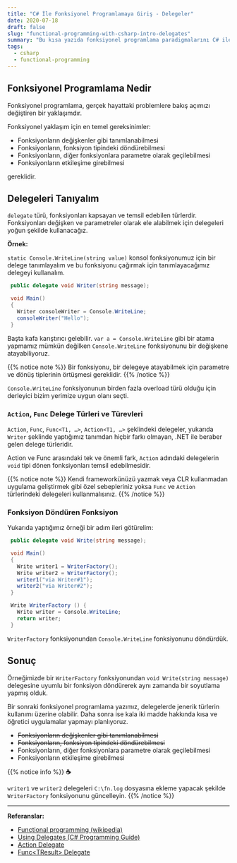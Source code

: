 ```yaml
---
title: "C# İle Fonksiyonel Programlamaya Giriş - Delegeler"
date: 2020-07-18
draft: false
slug: "functional-programming-with-csharp-intro-delegates"
summary: "Bu kısa yazıda fonksiyonel programlama paradigmalarını C# ile uygulayabilmek için `delegate` türlerini tanıyıp kullanacağız"
tags:
  - csharp
  - functional-programming
---
```


## Fonksiyonel Programlama Nedir

Fonksiyonel programlama, gerçek hayattaki problemlere bakış açımızı değiştiren
bir yaklaşımdır.

Fonksiyonel yaklaşım için en temel gereksinimler:

- Fonksiyonların değişkenler gibi tanımlanabilmesi
- Fonksiyonların, fonksiyon tipindeki döndürebilmesi
- Fonksiyonların, diğer fonksiyonlara parametre olarak geçilebilmesi
- Fonksiyonların etkileşime girebilmesi

gereklidir.

## Delegeleri Tanıyalım

`delegate` türü, fonksiyonları kapsayan ve temsil edebilen türlerdir.
Fonksiyonları değişken ve parametreler olarak ele alabilmek için delegeleri yoğun
şekilde kullanacağız.

**Örnek:**

`static Console.WriteLine(string value)` konsol fonksiyonumuz için bir delege
tanımlayalım ve bu fonksiyonu çağırmak için tanımlayacağımız delegeyi kullanalım.

```csharp
 public delegate void Writer(string message);

 void Main()
 {
   Writer consoleWriter = Console.WriteLine;
   consoleWriter("Hello");
 }
```

Başta kafa karıştırıcı gelebilir. `var a = Console.WriteLine` gibi bir atama
yapmamız mümkün değilken `Console.WriteLine` fonksiyonunu bir değişkene
atayabiliyoruz.

{{% notice note %}}
Bir fonksiyonu, bir delegeye atayabilmek için parametre ve dönüş tiplerinin
örtüşmesi gereklidir.
{{% /notice %}}

`Console.WriteLine` fonksiyonunun birden fazla overload türü olduğu için
derleyici bizim yerimize uygun olanı seçti.

### `Action`, `Func` Delege Türleri ve Türevleri

`Action`, `Func`, `Func<T1, …>`, `Action<T1, …>` şeklindeki delegeler,
yukarıda `Writer` şeklinde yaptığımız tanımdan hiçbir farkı olmayan, .NET ile
beraber gelen delege türleridir.

Action ve Func arasındaki tek ve önemli fark, `Action` adındaki delegelerin
`void` tipi dönen fonksiyonları temsil edebilmesidir.

{{% notice note %}}
Kendi frameworkünüzü yazmak veya CLR kullanmadan uygulama geliştirmek gibi özel
sebepleriniz yoksa `Func` ve `Action` türlerindeki delegeleri kullanmalısınız.
{{% /notice %}}

### Fonksiyon Döndüren Fonksiyon

Yukarıda yaptığımız örneği bir adım ileri götürelim:

```csharp
 public delegate void Write(string message);

 void Main()
 {
   Write writer1 = WriterFactory();
   Write writer2 = WriterFactory();
   writer1("via Writer#1");
   writer2("via Writer#2");
 }

 Write WriterFactory () {
   Write writer = Console.WriteLine;
   return writer;
 }
```

`WriterFactory` fonksiyonundan `Console.WriteLine` fonksiyonunu döndürdük.

## Sonuç

Örneğimizde bir `WriterFactory` fonksiyonundan `void Write(string message)`
delegesine uyumlu bir fonksiyon döndürerek aynı zamanda bir soyutlama yapmış
olduk.

Bir sonraki fonksiyonel programlama yazımız, delegelerde jenerik türlerin
kullanımı üzerine olabilir. Daha sonra ise kala iki madde hakkında kısa ve
öğretici uygulamalar yapmayı planlıyoruz.

- ~~Fonksiyonların değişkenler gibi tanımlanabilmesi~~
- ~~Fonksiyonların, fonksiyon tipindeki döndürebilmesi~~
- Fonksiyonların, diğer fonksiyonlara parametre olarak geçilebilmesi
- Fonksiyonların etkileşime girebilmesi

{{% notice info %}}
**☕**

`writer1` ve `writer2` delegeleri  `C:\fn.log` dosyasına ekleme yapacak şekilde
`WriterFactory` fonksiyonunu güncelleyin.
{{% /notice %}}

---
**Referanslar:**

- [Functional programming (wikipedia)](https://en.wikipedia.org/wiki/Functional_programming)
- [Using Delegates (C# Programming Guide)
](https://docs.microsoft.com/en-us/dotnet/csharp/programming-guide/delegates/using-delegates)
- [Action Delegate](https://docs.microsoft.com/en-us/dotnet/api/system.action)
- [Func\<TResult> Delegate](https://docs.microsoft.com/en-us/dotnet/api/system.func-1)
